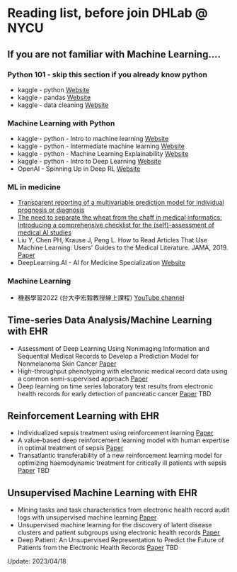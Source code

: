 # Reading list, before join DHLab @ NYCU

## If you are not familiar with Machine Learning....

### Python 101 - skip this section if you already know python
- kaggle - python [Website](https://www.kaggle.com/learn/python)
- kaggle - pandas [Website](https://www.kaggle.com/learn/pandas)
- kaggle - data cleaning [Website](https://www.kaggle.com/learn/data-cleaning)

### Machine Learning with Python
- kaggle - python - Intro to machine learning [Website](https://www.kaggle.com/learn/intro-to-machine-learning)
- kaggle - python - Intermediate machine learning [Website](https://www.kaggle.com/learn/intermediate-machine-learning)
- kaggle - python - Machine Learning Explainability [Website](https://www.kaggle.com/learn/machine-learning-explainability)
- kaggle - python - Intro to Deep Learning [Website](https://www.kaggle.com/learn/intro-to-deep-learning)
- OpenAI - Spinning Up in Deep RL [Website](https://spinningup.openai.com/en/latest/index.html)

### ML in medicine
- [Transparent reporting of a multivariable prediction model for individual prognosis or diagnosis](https://www.equator-network.org/reporting-guidelines/tripod-statement/)
- [The need to separate the wheat from the chaff in medical informatics: Introducing a comprehensive checklist for the (self)-assessment of medical AI studies](https://www.sciencedirect.com/science/article/pii/S1386505621001362)
- Liu Y, Chen PH, Krause J, Peng L. How to Read Articles That Use Machine Learning: Users' Guides to the Medical Literature. JAMA, 2019. [Paper](https://paperpile.com/shared/Jtc1tu)
- DeepLearning.AI - AI for Medicine Specialization [Website](https://www.deeplearning.ai/program/ai-for-medicine-specialization/)

### Machine Learning
- 機器學習2022 (台大李宏毅教授線上課程) [YouTube channel](https://www.youtube.com/watch?v=7XZR0-4uS5s&list=PLJV_el3uVTsPM2mM-OQzJXziCGJa8nJL8)

## Time-series Data Analysis/Machine Learning with EHR
- Assessment of Deep Learning Using Nonimaging Information and Sequential Medical Records to Develop a Prediction Model for Nonmelanoma Skin Cancer [Paper](https://jamanetwork.com/journals/jamadermatology/fullarticle/2749356)
- High-throughput phenotyping with electronic medical record data using a common semi-supervised approach [Paper](https://www.nature.com/articles/s41596-019-0227-6)
- Deep learning on time series laboratory test results from electronic health records for early detection of pancreatic cancer [Paper](https://linkinghub.elsevier.com/retrieve/pii/S1532046422001113)
TBD

## Reinforcement Learning with EHR
- Individualized sepsis treatment using reinforcement learning [Paper](https://www.nature.com/articles/s41591-018-0253-x)
- A value-based deep reinforcement learning model with human expertise in optimal treatment of sepsis [Paper](https://www.nature.com/articles/s41746-023-00755-5)
- Transatlantic transferability of a new reinforcement learning model for optimizing haemodynamic treatment for critically ill patients with sepsis [Paper](https://www.sciencedirect.com/science/article/pii/S0933365720312689)
TBD

## Unsupervised Machine Learning with EHR
- Mining tasks and task characteristics from electronic health record audit logs with unsupervised machine learning [Paper](https://academic.oup.com/jamia/article-abstract/28/6/1168/6133907)
- Unsupervised machine learning for the discovery of latent disease clusters and patient subgroups using electronic health records [Paper](https://www.sciencedirect.com/science/article/pii/S1532046419302849)
- Deep Patient: An Unsupervised Representation to Predict the Future of Patients from the Electronic Health Records [Paper](https://www.nature.com/articles/srep26094)
TBD

Update: 2023/04/18
